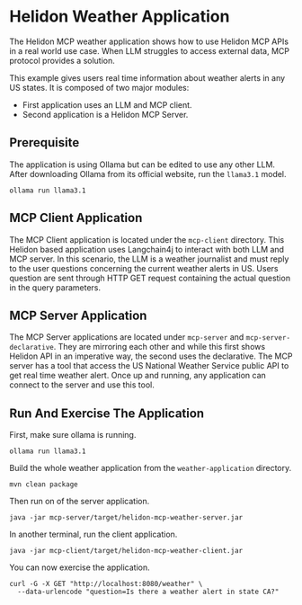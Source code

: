 # Helidon Weather Application

The Helidon MCP weather application shows how to use Helidon MCP APIs in a real world use case.
When LLM struggles to access external data, MCP protocol provides a solution.

This example gives users real time information about weather alerts in any US states. It is composed of 
two major modules:

- First application uses an LLM and MCP client.
- Second application is a Helidon MCP Server.

## Prerequisite

The application is using Ollama but can be edited to use any other LLM.
After downloading Ollama from its official website, run the `llama3.1` model.
```shell
ollama run llama3.1
```

## MCP Client Application

The MCP Client application is located under the `mcp-client` directory. This Helidon based application
uses Langchain4j to interact with both LLM and MCP server. In this scenario, the LLM is a weather 
journalist and must reply to the user questions concerning the current weather alerts in US. Users
question are sent through HTTP GET request containing the actual question in the query parameters.

## MCP Server Application

The MCP Server applications are located under `mcp-server` and `mcp-server-declarative`. They are 
mirroring each other and while this first shows Helidon API in an imperative way, the second uses the
declarative. The MCP server has a tool that access the US National Weather Service public API to get 
real time weather alert. Once up and running, any application can connect to the server and use this 
tool.

## Run And Exercise The Application

First, make sure ollama is running.
```shell
ollama run llama3.1
```

Build the whole weather application from the `weather-application` directory.
```shell
mvn clean package
```

Then run on of the server application.
```shell
java -jar mcp-server/target/helidon-mcp-weather-server.jar
```

In another terminal, run the client application.
```shell
java -jar mcp-client/target/helidon-mcp-weather-client.jar
```

You can now exercise the application.
```shell
curl -G -X GET "http://localhost:8080/weather" \
  --data-urlencode "question=Is there a weather alert in state CA?"
```
